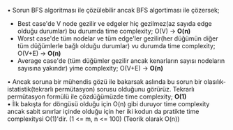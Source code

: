 • Sorun BFS algoritması ile çözülebilir ancak BFS algortiması ile çözersek;
 
 - Best case'de V node gezilir ve edgeler hiç gezilmez(az sayıda edge olduğu durumlar) bu durumda time complexity; O(V) -> **O(n)**
 - Worst case'de tüm nodelar ve tüm edge'ler gezilir(her düğümün diğer tüm düğümlerle bağlı olduğu durumlar) vu durumda time complexity; O(V+E) -> **O(n)**
 - Average case'de (tüm düğümler gezilir ancak kenarların sayısı nodeların sayısına yakındır) yime complexity; O(V+E) -> **O(n)**
 
 
 
• Ancak soruna bir mühendis gözü ile bakarsak aslında bu sorun bir olasılık-istatistik(tekrarlı permütasyon) sorusu olduğunu görürüz. Tekrarlı permütasyon formülü ile çözdüğümüzde time complexity; **O(1)**   
•  İlk bakışta for döngüsü olduğu için O(n) gibi duruyor time complexity ancak sabit sınırlar içinde olduğu için her iki kodun da pratikte time complexitysi O(1)'dir. (1 <= m, n <= 100) (Teorik olarak O(n))
